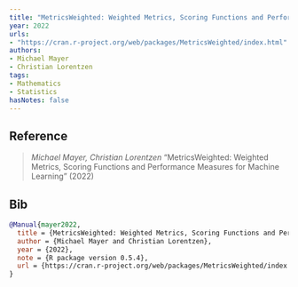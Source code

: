 ```yaml
---
title: "MetricsWeighted: Weighted Metrics, Scoring Functions and Performance Measures for Machine Learning"
year: 2022
urls:
- "https://cran.r-project.org/web/packages/MetricsWeighted/index.html"
authors:
- Michael Mayer
- Christian Lorentzen
tags:
- Mathematics
- Statistics
hasNotes: false
---
```


## Reference

> <i>Michael Mayer, Christian Lorentzen</i> “MetricsWeighted: Weighted Metrics, Scoring Functions and Performance Measures for Machine Learning” (2022) 

## Bib

```bib
@Manual{mayer2022,
  title = {MetricsWeighted: Weighted Metrics, Scoring Functions and Performance Measures for Machine Learning},
  author = {Michael Mayer and Christian Lorentzen},
  year = {2022},
  note = {R package version 0.5.4},
  url = {https://cran.r-project.org/web/packages/MetricsWeighted/index.html}
}
```
